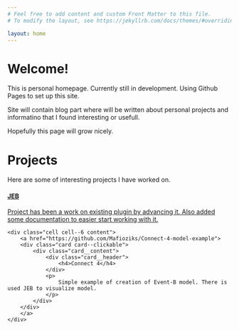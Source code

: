 ```yaml
---
# Feel free to add content and custom Front Matter to this file.
# To modify the layout, see https://jekyllrb.com/docs/themes/#overriding-theme-defaults

layout: home
---
```


# Welcome!

This is personal homepage. Currently still in development. Using Github Pages to set up this site.

Site will contain blog part where will be written about personal projects and informatino that I found interesting or usefull.

Hopefully this page will grow nicely.

# Projects

Here are some of interesting projects I have worked on.

<div class="grid">
    <div class="cell cell--6 content">
        <a href="https://github.com/Mafioziks/JEB__Extension">
            <div class="card card--clickable">
                <div class="card__content">
                    <div class="card__header">
                        <h4>JEB</h4>
                    </div>
                    <p>
                        Project has been a work on existing plugin by advancing it. Also added some documentation to easier start working with it.
                    </p>
                </div>
            </div>
        </a>
    </div>

    <div class="cell cell--6 content">
        <a href="https://github.com/Mafioziks/Connect-4-model-example">
        <div class="card card--clickable">
            <div class="card__content">
                <div class="card__header">
                    <h4>Connect 4</h4>
                </div>
                <p>
                    Simple example of creation of Event-B model. There is used JEB to visualize model.
                </p>
            </div>
        </div>
        </a>
    </div>
</div>